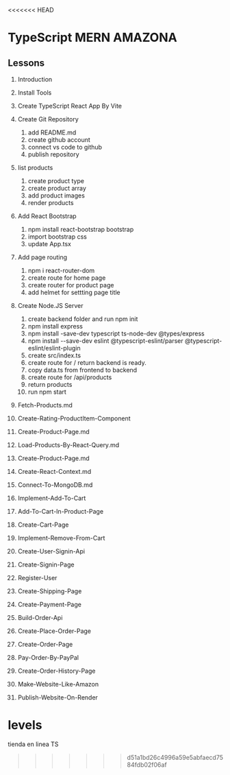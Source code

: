 <<<<<<< HEAD

# TypeScript MERN AMAZONA

## Lessons

1. Introduction
2. Install Tools
3. Create TypeScript React App By Vite
4. Create Git Repository
   1. add README.md
   2. create github account
   3. connect vs code to github
   4. publish repository
5. list products

   1. create product type
   2. create product array
   3. add product images
   4. render products

6. Add React Bootstrap
   1. npm install react-bootstrap bootstrap
   2. import bootstrap css
   3. update App.tsx
7. Add page routing
   1. npm i react-router-dom
   2. create route for home page
   3. create router for product page
   4. add helmet for settting page title
8. Create Node.JS Server
   1. create backend folder and run npm init
   2. npm install express
   3. npm install -save-dev typescript ts-node-dev @types/express
   4. npm install --save-dev eslint @typescript-eslint/parser @typescript-eslint/eslint-plugin
   5. create src/index.ts
   6. create route for / return backend is ready.
   7. copy data.ts from frontend to backend
   8. create route for /api/products
   9. return products
   10. run npm start
9. Fetch-Products.md
10. Create-Rating-ProductItem-Component
11. Create-Product-Page.md
12. Load-Products-By-React-Query.md
13. Create-Product-Page.md
14. Create-React-Context.md
15. Connect-To-MongoDB.md
16. Implement-Add-To-Cart
17. Add-To-Cart-In-Product-Page
18. Create-Cart-Page
19. Implement-Remove-From-Cart
20. Create-User-Signin-Api
21. Create-Signin-Page
22. Register-User
23. Create-Shipping-Page
24. Create-Payment-Page
25. Build-Order-Api
26. Create-Place-Order-Page
27. Create-Order-Page
28. Pay-Order-By-PayPal
29. Create-Order-History-Page
30. Make-Website-Like-Amazon
31. Publish-Website-On-Render

# levels

tienda en linea TS

> > > > > > > d51a1bd26c4996a59e5abfaecd7584fdb02f06af
